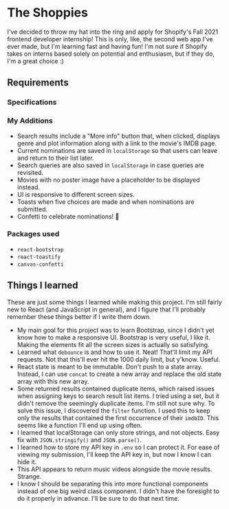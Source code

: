 # The Shoppies
I've decided to throw my hat into the ring and apply for Shopify's Fall 2021 frontend developer internship! This is only, like, the second web app I've ever made, but I'm learning fast and having fun! I'm not sure if Shopify takes on interns based solely on potential and enthusiasm, but if they do, I'm a great choice :)

## Requirements
### Specifications

### My Additions
- Search results include a "More info" button that, when clicked, displays genre and plot information along with a link to the movie's IMDB page.
- Current nominations are saved in `localStorage` so that users can leave and return to their list later.
- Search queries are also saved in `localStorage` in case queries are revisited.
- Movies with no poster image have a placeholder to be displayed instead.
- UI is responsive to different screen sizes.
- Toasts when five choices are made and when nominations are submitted.
- Confetti to celebrate nominations! 🎉

### Packages used
- `react-bootstrap`
- `react-toastify`
- `canvas-confetti`
## Things I learned
These are just some things I learned while making this project. I'm still fairly new to React (and JavaScript in general), and I figure that I'll probably remember these things better if I write them down.

- My main goal for this project was to learn Bootstrap, since I didn't yet know how to make a responsive UI. Bootstrap is very useful, I like it. Making the elements fit all the screen sizes is actually so satisfying.
- Learned what `debounce` is and how to use it. Neat! That'll limit my API requests. Not that this'll ever hit the 1000 daily limit, but y'know. Useful.
- React state is meant to be immutable. Don't push to a state array. Instead, I can use `concat` to create a new array and replace the old state array with this new array.
- Some returned results contained duplicate items, which raised issues when assigning keys to search result list items. I tried using a set, but it didn't remove the seemingly duplicate items. I'm still not sure why. To solve this issue, I discovered the `filter` function. I used this to keep only the results that contained the first occurrence of their `imdbID`. This seems like a function I'll end up using often.
- I learned that localStorage can only store strings, and not objects. Easy fix with `JSON.stringify()` and `JSON.parse()`.
- I learned how to store my API key in `.env` so I can protect it. For ease of viewing my submission, I'll keep the API key in, but now I know I can hide it.
- This API appears to return music videos alongside the movie results. Strange.
- I know I should be separating this into more functional components instead of one big weird class component. I didn't have the foresight to do it properly in advance. I'll be sure to do that next time.